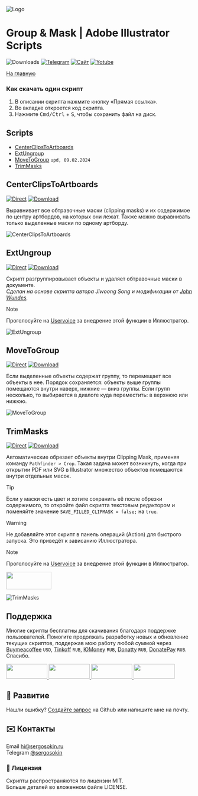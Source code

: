 ![Logo](https://i.ibb.co/mF018gV/emblem.png)

# Group & Mask | Adobe Illustrator Scripts

![Downloads](https://img.shields.io/badge/Скачивания-26k-27CF7D.svg) [![Telegram](https://img.shields.io/badge/Telegram--канал-%40aiscripts-0088CC.svg)](https://t.me/aiscripts) [![Сайт](https://img.shields.io/badge/Сайт-ais.sergosoikn.ru-FF7548.svg)](https://ais.sergosokin.ru) [![Yotube](https://img.shields.io/badge/Youtube-%40SergOsokinArt-FF0000.svg)](https://www.youtube.com/c/SergOsokinArt/videos)

[На главную](../README.ru.md)

### Как скачать один скрипт
1. В описании скрипта нажмите кнопку «Прямая ссылка».
2. Во вкладке откроется код скрипта.
3. Нажмите <kbd>Cmd/Ctrl</kbd> + <kbd>S</kbd>, чтобы сохранить файл на диск.

## Scripts
* [CenterClipsToArtboards](https://github.com/creold/illustrator-scripts/blob/master/md/Group.ru.md#centerclipstoartboards)
* [ExtUngroup](https://github.com/creold/illustrator-scripts/blob/master/md/Group.ru.md#extungroup)
* [MoveToGroup](https://github.com/creold/illustrator-scripts/blob/master/md/Group.ru.md#movetogroup) `upd, 09.02.2024`
* [TrimMasks](https://github.com/creold/illustrator-scripts/blob/master/md/Group.ru.md#trimmasks)

## CenterClipsToArtboards
[![Direct](https://img.shields.io/badge/Прямая%20ссылка-CenterClipsToArtboards.jsx-FF6900.svg)](https://rebrand.ly/ctrcliptoabs) [![Download](https://img.shields.io/badge/Скачать%20все-Zip--архив-0088CC.svg)](https://bit.ly/2M0j95N)

Выравнивает все обтравочные маски (clipping masks) и их содержимое по центру артбордов, на которых они лежат. Также можно выравнивать только выделенные маски по одному артборду. 

![CenterClipsToArtboards](https://i.ibb.co/ykHy3rM/Center-Clips-To-Artboards.gif)

## ExtUngroup
[![Direct](https://img.shields.io/badge/Прямая%20ссылка-ExtUngroup.jsx-FF6900.svg)](https://rebrand.ly/extungrp) [![Download](https://img.shields.io/badge/Скачать%20все-Zip--архив-0088CC.svg)](https://bit.ly/2M0j95N)

Скрипт разгруппировывает объекты и удаляет обтравочные маски в документе.   
*Сделан на основе скрипта автора Jiwoong Song и модификации от [John Wundes](http://www.wundes.com/).*

> [!NOTE]   
> Проголосуйте на [Uservoice](https://illustrator.uservoice.com/forums/333657-illustrator-desktop-feature-requests/suggestions/39484654-create-an-ungroup-all-feature-on-layer-s) за внедрение этой функции в Иллюстратор.

![ExtUngroup](https://i.ibb.co/QngnpZL/demo-Ext-Ungroup.gif)

## MoveToGroup
[![Direct](https://img.shields.io/badge/Прямая%20ссылка-MoveToGroup.jsx-FF6900.svg)](https://rebrand.ly/movtogrp) [![Download](https://img.shields.io/badge/Скачать%20все-Zip--архив-0088CC.svg)](https://bit.ly/2M0j95N)

Если выделенные объекты содержат группу, то перемещает все объекты в нее. Порядок сохраняется: объекты выше группы помещаются внутри наверх, нижние — вниз группы. Если групп несколько, то выбирается в диалоге куда переместить: в верхнюю или нижюю.

![MoveToGroup](https://i.ibb.co/jkD5Zx4/Move-To-Group.gif)

## TrimMasks
[![Direct](https://img.shields.io/badge/Прямая%20ссылка-TrimMasks.jsx-FF6900.svg)](https://rebrand.ly/trimcm) [![Download](https://img.shields.io/badge/Скачать%20все-Zip--архив-0088CC.svg)](https://bit.ly/2M0j95N)

Автоматические обрезает объекты внутри Clipping Mask, применяя команду `Pathfinder > Crop`. Такая задача может возникнуть, когда при открытии PDF или SVG в Illustrator множество объектов помещаются внутри отдельных масок.  

> [!TIP]   
> Если у маски есть цвет и хотите сохранить её после обрезки содержимого, то откройте файл скрипта текстовым редактором и поменяйте значение `SAVE_FILLED_CLIPMASK = false;` на `true`.

> [!WARNING]   
> Не добавляйте этот скрипт в панель операций (Action) для быстрого запуска. Это приведёт к зависанию Иллюстратора.

> [!NOTE]   
> Проголосуйте на [Uservoice](https://illustrator.uservoice.com/forums/333657-illustrator-desktop-feature-requests/suggestions/35456389-flatten-expand-clipping-group-crop-each-object) за внедрение этой функции в Иллюстратор.

<a href="https://youtu.be/liui0ZUAN50">
  <img width="122" height="47" src="https://i.ibb.co/02CqYYR/youtube-badge-ru.png">
</a>

![TrimMasks](https://i.ibb.co/prkQGyt/demo-Trim-Masks.gif)

## Поддержка
Многие скрипты бесплатны для скачивания благодаря поддержке пользователей. Помогите продолжать разработку новых и обновление текущих скриптов, поддержав мою работу любой суммой через [Buymeacoffee] `USD`, [Tinkoff] `RUB`, [ЮMoney] `RUB`, [Donatty] `RUB`, [DonatePay] `RUB`. Спасибо.   

[Buymeacoffee]: https://www.buymeacoffee.com/aiscripts
[Tinkoff]: https://www.tinkoff.ru/rm/osokin.sergey127/SN67U9405/
[ЮMoney]: https://yoomoney.ru/to/410011149615582
[Donatty]: https://donatty.com/sergosokin
[DonatePay]: https://new.donatepay.ru/@osokin

<a href="https://www.buymeacoffee.com/aiscripts">
  <img width="111" height="40" src="https://i.ibb.co/0ssTJQ1/bmc-badge.png">
</a>

<a href="https://yoomoney.ru/to/410011149615582">
  <img width="111" height="40" src="https://i.ibb.co/wwrYWJ5/yoomoney-badge.png">
</a>

<a href="https://donatty.com/sergosokin">
  <img width="111" height="40" src="https://i.ibb.co/s61FGCn/donatty-badge.png">
</a>

<a href="https://new.donatepay.ru/@osokin">
  <img width="111" height="40" src="https://i.ibb.co/0KJ94ND/donatepay-badge.png">
</a>

## 🤝 Развитие

Нашли ошибку? [Создайте запрос](https://github.com/creold/illustrator-scripts/issues) на Github или напишите мне на почту.

## ✉️ Контакты
Email <hi@sergosokin.ru>  
Telegram [@sergosokin](https://t.me/sergosokin)

### 📝 Лицензия

Скрипты распространяются по лицензии MIT.   
Больше деталей во вложенном файле LICENSE.